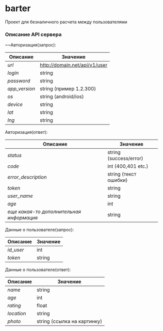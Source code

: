 # barter
Проект для безналичного расчета между пользователями


### Описание API  сервера

~~Авторизация(запрос):

Описание | Значение
------------ | -------------
*url*  | http://domain.net/api/v1/user
*login* | string
*password* | string
*app_version* | string (пример 1.2.300)
*os* | string (android/ios)
*device* | string
*lat* | string
*lng* | string


Авторизация(ответ):

Описание | Значение
------------ | -------------
*status* | string (success/error)
*code* | int (400,401 etc.)
*error_description* | string  (текст ошибки)
*token* | string 
*user_name* | string
*age* | int
*еще какая-то дополнительная информация* | string

Данные о пользователе(запрос):

Описание | Значение
------------ | -------------
*id_user* | int
*token* | string


Данные о пользователе(ответ):

Описание | Значение
------------ | -------------
*name* | string
*age* | int
*rating* | float
*location*  | string
*photo* | string (ссылка на картинку)













